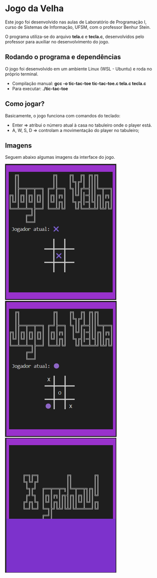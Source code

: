 <h1>Jogo da Velha</h1>
<p>Este jogo foi desenvolvido nas aulas de Laboratório de Programação I, curso de Sistemas de Informação, UFSM, com o professor Benhur Stein.</p>
<p>O programa utiliza-se do arquivo <b>tela.c</b> e <b>tecla.c</b>, desenvolvidos pelo professor para auxiliar no desenvolvimento do jogo.</p>
<h2>Rodando o programa e dependências</h2>
<p>O jogo foi desenvolvido em um ambiente Linux (WSL - Ubuntu) e roda no próprio terminal.</p>
<ul>
  <li>Compilação manual: <b>gcc -o tic-tac-toe tic-tac-toe.c tela.c tecla.c</b></li>
  <li>Para executar: <b>./tic-tac-toe</b></li>
</ul>
<h2>Como jogar?</h2>
<p>Basicamente, o jogo funciona com comandos do teclado:</p>
<ul>
  <li>Enter => atribui o número atual à casa no tabuleiro onde o player está.</li>
  <li>A, W, S, D => controlam a movimentação do player no tabuleiro;</li>
</ul>
<h2>Imagens</h2>
<p>Seguem abaixo algumas imagens da interface do jogo.</p>
<img src="img/game.png">
<img src="img/play.png">
<img src="img/end.png">
